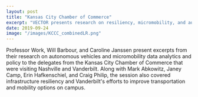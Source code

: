 ```yaml
---
layout: post
title: "Kansas City Chamber of Commerce"
excerpt: "VECTOR presents research on resiliency, micromobility, and autonomous vehicles to Greater Kansas City Chamber of Commerce."
date: 2019-09-24
image: "/images/KCCC_combinedLR.png"
---
```


Professor Work, Will Barbour, and Caroline Janssen present excerpts from their research on autonomous vehicles and micromobility data analytics and policy to the delegates from the Kansas City Chamber of Commerce that were visiting Nashville and Vanderbilt. Along with Mark Abkowitz, Janey Camp, Erin Hafkenschiel, and Craig Philip, the session also covered infrastructure resiliency and Vanderbilt's efforts to improve transportation and mobility options on campus.
